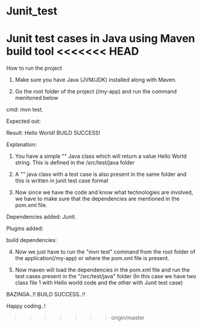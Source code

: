 # Junit_test
Junit test cases in Java using Maven build tool
<<<<<<< HEAD
=======

How to run the project

1) Make sure you have Java (JVM/JDK) installed along with Maven.

2) Go the root folder of the project (/my-app) and run the command menitoned below

cmd: mvn test.

Expected out:

Result: Hello World!
BUILD SUCCESS!


Explanation:

1) You have a simple "" Java class which will return a value Hello World string. This is defined in the /src/test/java folder

2) A "" java class with a test case is also present in the same folder and this is written in junit test case format

3) Now since we have the code and know what technologies are involved, we have to make sure that the dependencies are mentioned in the pom.xml file. 

Dependencies added: Junit. 

Plugins added: 

build dependencies:

4) Now we just have to run the "mvn test" command from the root folder of the application(/my-app) or where the pom.xml file is present. 

5) Now maven will load the dependencies in the pom.xml file and run the test cases present in the "/src/test/java" folder (In this case we have two class file 1 with Hello world code and the other with Junit test case)

BAZINGA..!! BUILD SUCCESS..!!

Happy coding..!
>>>>>>> origin/master
